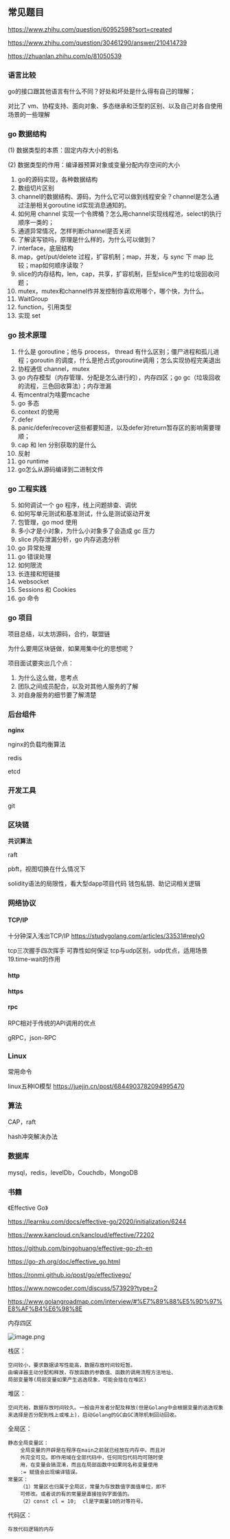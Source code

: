 ## 常见题目

https://www.zhihu.com/question/60952598?sort=created

https://www.zhihu.com/question/30461290/answer/210414739

https://zhuanlan.zhihu.com/p/81050539



### 语言比较

go的接口跟其他语言有什么不同？好处和坏处是什么得有自己的理解；

对比了 vm、协程支持、面向对象、多态继承和泛型的区别、以及自己对各自使用场景的一些理解

### go 数据结构

(1) 数据类型的本质：固定内存大小的别名

(2) 数据类型的作用：编译器预算对象或变量分配内存空间的大小

1. go的源码实现，各种数据结构
2. 数组切片区别
3. channel的数据结构、源码，为什么它可以做到线程安全？channel是怎么通过注册相关goroutine id实现消息通知的。
4. 如何用 channel 实现一个令牌桶？怎么用channel实现线程池，select的执行顺序一类的；
5. 通道异常情况，怎样判断channel是否关闭
6. 了解读写锁吗，原理是什么样的，为什么可以做到？
7. interface，底层结构
8. map，get/put/delete 过程，扩容机制；map，并发，与 sync 下 map 比较；map如何顺序读取？
9. slice的内存结构，len，cap，共享，扩容机制，巨型slice产生的垃圾回收问题；
10. mutex，mutex和channel作并发控制你喜欢用哪个，哪个快，为什么。
11. WaitGroup
12. function，引用类型
13. 实现 set

### go 技术原理

1. 什么是 goroutine；他与 process， thread 有什么区别；僵尸进程和孤儿进程；goroutin 的调度，什么是抢占式goroutine调用；怎么实现协程完美退出
2. 协程通信 channel，mutex
3. go 内存模型（内存管理、分配是怎么进行的），内存四区；go gc（垃圾回收的流程，三色回收算法）；内存泄漏
4. 有mcentral为啥要mcache
5. go 多态
6. context 的使用
7. defer
8. panic/defer/recover这些都要知道，以及defer对return暂存区的影响需要理顺；
9. cap 和 len 分别获取的是什么
10. 反射
11. go runtime
12. go怎么从源码编译到二进制文件

### go 工程实践

5. 如何调试一个 go 程序，线上问题排查、调优
6. 如何写单元测试和基准测试，什么是测试驱动开发
9. 包管理，go mod 使用
4. 多小才是小对象，为什么小对象多了会造成 gc 压力
5. slice 内存泄漏分析，go 内存逃逸分析
6. go 异常处理
11. go 错误处理
12. 如何限流
13. 长连接和短链接
14. websocket
15. Sessions 和 Cookies
16. go 命令

### go 项目

项目总结，以太坊源码，合约，联盟链

为什么要用区块链做，如果用集中化的思想呢？

项目面试要突出几个点：

1. 为什么这么做，思考点
2. 团队之间成员配合，以及对其他人服务的了解
3. 对自身服务的细节要了解清楚

### 后台组件

**nginx**

nginx的负载均衡算法

redis

etcd

### 开发工具

git

### 区块链

**共识算法**

raft

pbft，视图切换在什么情况下

solidity语法的局限性，看大型dapp项目代码
钱包私钥、助记词相关逻辑

### 网络协议

#### TCP/IP

十分钟深入浅出TCP/IP
https://studygolang.com/articles/33531#reply0

tcp三次握手四次挥手 可靠性如何保证
tcp与udp区别，udp优点，适用场景
19.time-wait的作用

#### http

#### https

#### rpc

RPC相对于传统的API调用的优点

gRPC，json-RPC

### Linux

常用命令

linux五种IO模型 https://juejin.cn/post/6844903782094995470

### 算法

CAP，raft

hash冲突解决办法

### 数据库

mysql，redis，levelDb，Couchdb，MongoDB

### 书籍

《Effective Go》

https://learnku.com/docs/effective-go/2020/initialization/6244

https://www.kancloud.cn/kancloud/effective/72202

https://github.com/bingohuang/effective-go-zh-en

https://go-zh.org/doc/effective_go.html

https://ronmi.github.io/post/go/effectivego/









https://www.nowcoder.com/discuss/573929?type=2

https://www.golangroadmap.com/interview/#%E7%89%88%E5%9D%97%E8%AF%B4%E6%98%8E





内存四区

![image.png](https://static.studygolang.com/200717/375f8c3c5a462cc0fc73ee4e29bfc60e.png)

栈区：

```
空间较小，要求数据读写性能高，数据存放时间较短暂。
由编译器主动分配和释放，存放函数的参数值、函数的调用流程方法地址、
局部变量等(局部变量如果产生逃逸现象，可能会挂在在堆区)
```

堆区：

```
空间充裕，数据存放时间较久。一般由开发者分配及释放(但是Golang中会根据变量的逃逸现象来选择是否分配到栈上或堆上)，启动Golang的GC由GC清除机制回动回收。
```

全局区：

```
静态全局变量区：
    全局变量的开辟是在程序在main之前就已经放在内存中。而且对
    外完全可见。即作⽤域在全部代码中，任何同包代码均可随时使
    用，在变量会搞混淆，而且在局部函数中如果同名称变量使用
    := 赋值会出现编译错误。
常量区：
    （1）常量区也归属于全局区，常量为存放数值字面值单位，即不
    可修改。或者说的有的常量是直接挂钩字面值的。
    （2）const cl = 10;  cl是字面量10的对等符号。
```

代码区：

```
存放代码逻辑的内存
```



